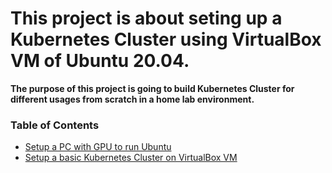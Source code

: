 # This project is about seting up a Kubernetes Cluster using VirtualBox VM of Ubuntu 20.04. 

**The purpose of this project is going to build Kubernetes Cluster for different usages from scratch in a home lab environment.**

### Table of Contents

- [Setup a PC with GPU to run Ubuntu](/GPUPC/howto.md)
- [Setup a basic Kubernetes Cluster on VirtualBox VM](/SetupK8onVM/INDEX.md)
